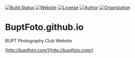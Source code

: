 [![Build Status](https://travis-ci.org/BuptFoto/BuptFoto.svg?branch=master)](https://travis-ci.org/BuptFoto/BuptFoto)
[![Website](https://img.shields.io/badge/website-up-brightgreen.svg)](http://buptfoto.com/)
[![License](https://img.shields.io/badge/license-CC4.0%20BY--NC--ND-orange.svg)](/LICENSE)
[![Author](https://img.shields.io/badge/author-iROCKBUNNY-D02142.svg)](http://irockbunny.com/)
[![Organization](https://img.shields.io/badge/org-BUPT%20Fotoclub-lightgrey.svg)](http://buptfoto.com/)

# BuptFoto.github.io
BUPT Photography Club Website

[http://buptfoto.com/](http://buptfoto.com/)